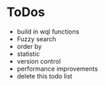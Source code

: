 # ToDos
- build in wql functions
- Fuzzy search
- order by
- statistic
- version control
- performance improvements
- delete this todo list